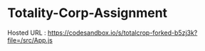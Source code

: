 # Totality-Corp-Assignment

Hosted URL : https://codesandbox.io/s/totalcrop-forked-b5zj3k?file=/src/App.js
